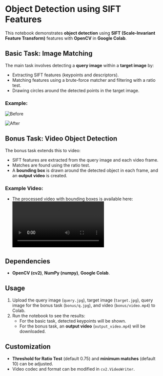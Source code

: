 # **Object Detection using SIFT Features**

This notebook demonstrates **object detection** using **SIFT (Scale-Invariant Feature Transform)** features with **OpenCV** in **Google Colab**.

## **Basic Task: Image Matching**

The main task involves detecting a **query image** within a **target image** by:
- Extracting SIFT features (keypoints and descriptors).
- Matching features using a brute-force matcher and filtering with a ratio test.
- Drawing circles around the detected points in the target image.

### Example:

  ![Before](before.png)

  ![After](after.png)

## **Bonus Task: Video Object Detection**

The bonus task extends this to video:
- SIFT features are extracted from the query image and each video frame.
- Matches are found using the ratio test.
- A **bounding box** is drawn around the detected object in each frame, and an **output video** is created.

### Example Video:
- The processed video with bounding boxes is available here:
  ![Output Video](output_video.mp4)

## **Dependencies**

- **OpenCV (cv2)**, **NumPy (numpy)**, **Google Colab**.

## **Usage**

1. Upload the query image (`query.jpg`), target image (`target.jpg`), query image for the bonus task (`bonus/q.jpg`), and video (`bonus/video.mp4`) to Colab.
2. Run the notebook to see the results:
   - For the basic task, detected keypoints will be shown.
   - For the bonus task, an **output video** (`output_video.mp4`) will be downloaded.

## **Customization**

- **Threshold for Ratio Test** (default 0.75) and **minimum matches** (default 10) can be adjusted.
- Video codec and format can be modified in `cv2.VideoWriter`.
